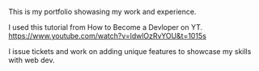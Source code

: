 This is my portfolio showasing my work and experience.

I used this tutorial from How to Become a Devloper on YT. https://www.youtube.com/watch?v=ldwlOzRvYOU&t=1015s

I issue tickets and work on adding unique features to showcase my skills with web dev.
